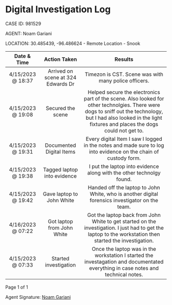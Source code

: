 # Digital Investigation Log

CASE ID: 981529

AGENT: Noam Gariani

LOCATION: 30.485439, -96.486624 - Remote Location - Snook

| Date & Time | Action Taken | Results |
|:---:|:---:|:---:|
| 4/15/2023 @ 18:37   | Arrived on scene at 324 Edwards Dr   | Timezon is CST. Scene was with many police officers.    |
| 4/15/2023 @ 19:08     | Secured the scene      | Helped secure the electronics part of the scene. Also looked for other technolgies. There were dogs to sniff out the technology, but I had also looked in the light fixtures and places the dogs could not get to.     |
| 4/15/2023 @ 19:31   | Documented Digital Items     | Every digital Item I saw I logged in the notes and made sure to log into evidence on the chain of custody form.    |
| 4/15/2023 @ 19:38     | Tagged laptop into evidence       | I put the laptop into evidence along with the other technolgy found.      |
| 4/15/2023 @ 19:42   | Gave laptop to John White     | Handed off the laptop to John White, who is another digital forensics investigator on the team.    |
| 4/16/2023 @ 07:22     | Got laptop from John White       | Got the laptop back from John White to get started on the investigation. I just had to get the laptop to the workstation then started the investigation.      |
| 4/15/2023 @ 07:33     | Started investigation       | Once the laptop was in the workstation I started the investagation and documentated everything in case notes and technical notes.     |

Page 1 of 1

Agent Signature: <ins>Noam Gariani</ins>

